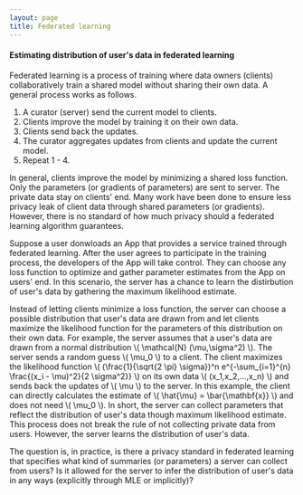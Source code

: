 ```yaml
---
layout: page
title: Federated learning
---
```


#### Estimating distribution of user's data in federated learning

Federated learning is a process of training where data owners (clients) collaboratively train a shared model without sharing their own data. A general process works as follows. 

1. A curator (server) send the current model to clients.
2. Clients improve the model by training it on their own data.
3. Clients send back the updates.
4. The curator aggregates updates from clients and update the current model.
5. Repeat 1 - 4.

In general, clients improve the model by minimizing a shared loss function. Only the parameters (or gradients of parameters) are sent to server. The private data stay on clients' end. Many work have been done to ensure less privacy leak of client data through shared parameters (or gradients). However, there is no standard of how much privacy should a federated learning algorithm guarantees.

Suppose a user donwloads an App that provides a service trained through federated learning. After the user agrees to participate in the training process, the developers of the App will take control. They can choose any loss function to optimize and gather parameter estimates from the App on users' end. In this scenario, the server has a chance to learn the distirbution of user's data by gathering the maximum likelihood estimate.

Instead of letting clients minimize a loss function, the server can choose a possible distribution that user's data are drawn from and let clients maximize the likelihood function for the parameters of this distribution on their own data. For example, the server assumes that a user's data are drawn from a normal distribution \\( \mathcal{N} (\mu,\sigma^2) \\). The server sends a random guess \\( \mu_0 \\) to a client. The client maximizes the likelihood function \\( (\frac{1}{\sqrt{2 \pi} \sigma})^n e^{-\sum_{i=1}^{n} \frac{(x_i - \mu)^2}{2 \sigma^2}} \\) on its own data \\( (x_1,x_2,...,x_n) \\) and sends back the updates of \\( \mu \\) to the server. In this example, the client can directly calculates the estimate of \\( \hat{\mu} = \bar{\mathbf{x}} \\) and does not need \\( \mu_0 \\). In short, the server can collect parameters that reflect the distribution of user's data though maximum likelihood estimate. This process does not break the rule of not collecting private data from users. However, the server learns the distribution of user's data.

The question is, in practice, is there a  privacy standard in federated learning that specifies what kind of summaries (or parameters) a server can collect from users? Is it allowed for the server to infer the distribution of user's data in any ways (explicitly through MLE or implicitly)?
